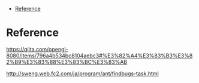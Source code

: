 
- [Reference](#reference)

# Reference
https://qiita.com/opengl-8080/items/796a4b534bc8104aebc3#%E3%82%A4%E3%83%B3%E3%82%B9%E3%83%88%E3%83%BC%E3%83%AB

http://sweng.web.fc2.com/ja/program/ant/findbugs-task.html